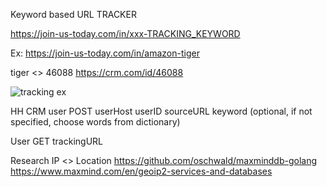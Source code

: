 Keyword based URL TRACKER 

https://join-us-today.com/in/xxx-TRACKING_KEYWORD

Ex: https://join-us-today.com/in/amazon-tiger

tiger <> 46088
https://crm.com/id/46088

![tracking ex](img/yes.png)

HH CRM user POST
userHost
userID
sourceURL
keyword (optional, if not specified, choose words from dictionary)


User GET 
trackingURL 

Research IP <> Location 
https://github.com/oschwald/maxminddb-golang
https://www.maxmind.com/en/geoip2-services-and-databases 
